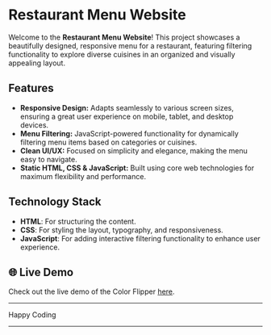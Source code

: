 # Restaurant Menu Website

Welcome to the **Restaurant Menu Website**! This project showcases a beautifully designed, responsive menu for a restaurant, featuring filtering functionality to explore diverse cuisines in an organized and visually appealing layout.

## Features

- **Responsive Design:** Adapts seamlessly to various screen sizes, ensuring a great user experience on mobile, tablet, and desktop devices.
- **Menu Filtering:** JavaScript-powered functionality for dynamically filtering menu items based on categories or cuisines.
- **Clean UI/UX:** Focused on simplicity and elegance, making the menu easy to navigate.
- **Static HTML, CSS & JavaScript:** Built using core web technologies for maximum flexibility and performance.

## Technology Stack

- **HTML**: For structuring the content.
- **CSS**: For styling the layout, typography, and responsiveness.
- **JavaScript**: For adding interactive filtering functionality to enhance user experience.

## 🌐 Live Demo

Check out the live demo of the Color Flipper [here](https://restaurant-menu-tau-henna.vercel.app/).

---

Happy Coding

---
